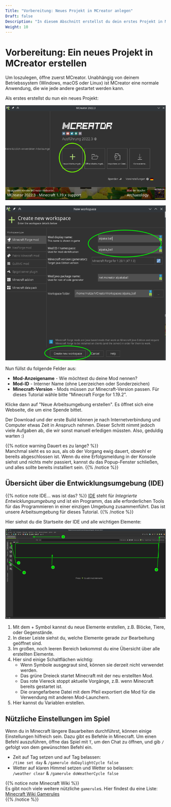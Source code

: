```yaml
---
Title: "Vorbereitung: Neues Projekt in MCreator anlegen"
Draft: false
Description: "In diesem Abschnitt erstellst du dein erstes Projekt in MCreator und wir werden die einzelnen Elemente des Programms kennenlernen."
Weight: 10
---
```


# Vorbereitung: Ein neues Projekt in MCreator erstellen

Um loszulegen, öffne zuerst MCreator. Unabhängig von deinem Betriebssystem (Windows, macOS oder Linux) ist MCreator eine normale Anwendung, die wie jede andere gestartet werden kann.

Als erstes erstellst du nun ein neues Projekt:

![Neues Projekt erstellen - Schritt 1](projekt-anlegen-0.png)

![Neues Projekt erstellen - Schritt 2](projekt-anlegen-1.png)

Nun füllst du folgende Felder aus:

- **Mod-Anzeigename** - Wie möchtest du deine Mod nennen?
- **Mod-ID** - Interner Name (ohne Leerzeichen oder Sonderzeichen)
- **Minecraft-Version** - Mods müssen zur Minecraft-Version passen. Für dieses Tutorial wähle bitte "Minecraft Forge for 1.19.2".

Klicke dann auf "Neue Arbeitsumgebung erstellen". Es öffnet sich eine Webseite, die um eine Spende bittet.

Der Download und der erste Build können je nach Internetverbindung und Computer etwas Zeit in Anspruch nehmen. Dieser Schritt nimmt jedoch viele Aufgaben ab, die wir sonst manuell erledigen müssten. Also, geduldig warten :)

{{% notice warning Dauert es zu lange? %}}  
Manchmal sieht es so aus, als ob der Vorgang ewig dauert, obwohl er bereits abgeschlossen ist. Wenn du eine Erfolgsmeldung in der Konsole siehst und nichts mehr passiert, kannst du das Popup-Fenster schließen, und alles sollte bereits installiert sein.
{{% /notice %}}

## Übersicht über die Entwicklungsumgebung (IDE)

{{% notice note IDE... was ist das? %}}
[IDE](https://de.wikipedia.org/wiki/Integrierte_Entwicklungsumgebung) steht für *Integrierte Entwicklungsumgebung* und ist ein Programm, das alle erforderlichen Tools für das Programmieren in einer einzigen Umgebung zusammenführt. Das ist unsere Arbeitsumgebung für dieses Tutorial.
{{% /notice %}}

Hier siehst du die Startseite der IDE und alle wichtigen Elemente:

![Übersicht der IDE: Die wichtigsten Elemente](ide-uebersicht.png)

1. Mit dem + Symbol kannst du neue Elemente erstellen, z.B. Blöcke, Tiere, oder Gegenstände.
2. In dieser Leiste siehst du, welche Elemente gerade zur Bearbeitung geöffnet sind.
3. Im großen, noch leeren Bereich bekommst du eine Übersicht über alle erstellten Elemente.
4. Hier sind einige Schaltflächen wichtig:
   - Wenn Symbole ausgegraut sind, können sie derzeit nicht verwendet werden.
   - Das grüne Dreieck startet Minecraft mit der neu erstellten Mod.
   - Das rote Viereck stoppt aktuelle Vorgänge, z.B. wenn Minecraft bereits gestartet ist.
   - Die orangefarbene Datei mit dem Pfeil exportiert die Mod für die Verwendung mit anderen Mod-Launchern.
5. Hier kannst du Variablen erstellen.


## Nützliche Einstellungen im Spiel
Wenn du in Minecraft längere Bauarbeiten durchführst, können einige Einstellungen hilfreich sein. Dazu gibt es Befehle in Minecraft. Um einen Befehl auszuführen, öffne das Spiel mit `T`, um den Chat zu öffnen, und gib `/` gefolgt von dem gewünschten Befehl ein.

- Zeit auf Tag setzen und auf Tag belassen:  
`/time set day` & `/gamerule doDaylightCycle false`
- Wetter auf klaren Himmel setzen und Wetter so belassen:  
`/weather clear` & `/gamerule doWeatherCycle false`


{{% notice note Minecraft Wiki %}}  
Es gibt noch viele weitere nützliche `gamerule`s. Hier findest du eine Liste: [Minecraft Wiki Gamerules](https://minecraft.fandom.com/wiki/Game_rule)  
{{% /notice %}}
